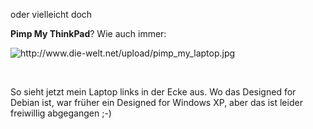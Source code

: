 <html><body><p>oder vielleicht doch<br>

<strong>Pimp My ThinkPad</strong>? Wie auch immer:<br>

<img src="http://www.die-welt.net/upload/pimp_my_laptop.jpg" alt="http://www.die-welt.net/upload/pimp_my_laptop.jpg"><br>

<br>

So sieht jetzt mein Laptop links in der Ecke aus. Wo das Designed for Debian ist, war früher ein Designed for Windows XP, aber das ist leider freiwillig abgegangen ;-)</p></body></html>